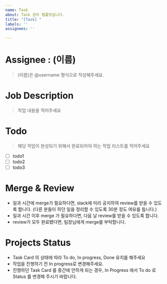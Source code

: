 ```yaml
---
name: Task
about: Task 관리 템플릿입니다.
title: "[Task] "
labels: ''
assignees: ''

---
```


# Assignee : (이름)
> (이름)은 @username 형식으로 작성해주세요.

# Job Description
> 작업 내용을 적어주세요



# Todo
> 해당 작업이 완성되기 위해서 완료되어야 하는 작업 리스트를 적어주세요

- [ ] todo1
- [ ] todo2
- [ ] todo3

# Merge & Review

- 일과 시간에 merge가 필요하다면, slack에 미리 공지하여 review를 받을 수 있도록 합니다. (다른 분들이 하던 일을 정리할 수 있도록 30분 정도 여유를 둡니다.)
- 일과 시간 이후 merge 가 필요하다면, 다음 날 review를 받을 수 있도록 합니다.
- review가 모두 완료됐다면, 팀장님에게 merge를 부탁합니다.

# Projects Status

- Task Card 의 상태에 따라 To do, In progress, Done 유지를 해주세요
- 작업을 진행하기 전 In progress로 변경해주세요.
- 진행하던 Task Card 를 중간에 안하게 되는 경우, In Progress 에서 To do 로 Status 를 변경해 주시기 바랍니다.
